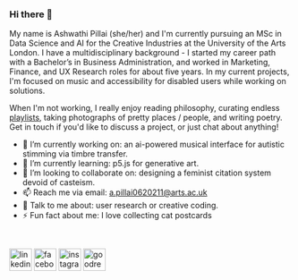 ### Hi there 👋 

My name is Ashwathi Pillai (she/her) and I'm currently pursuing an MSc in Data Science and AI for the Creative Industries at the University of the Arts London. I have a multidisciplinary background - I started my career path with a Bachelor’s in Business Administration, and worked in Marketing, Finance, and UX Research roles for about five years. In my current projects, I'm focused on music and accessibility for disabled users while working on solutions. 

When I'm not working, I really enjoy reading philosophy, curating endless [playlists](https://open.spotify.com/user/w7iydxkqga5ljab2c7smt3wic), taking photographs of pretty places / people, and writing poetry. Get in touch if you'd like to discuss a project, or just chat about anything! 



- 🔭 I’m currently working on: an ai-powered musical interface for autistic stimming via timbre transfer.
- 🌱 I’m currently learning: p5.js for generative art. 
- 👯 I’m looking to collaborate on: designing a feminist citation system devoid of casteism. 
- 📫 Reach me via email: a.pillai0620211@arts.ac.uk 
- 💬 Talk to me about: user research or creative coding. 
- ⚡ Fun fact about me: I love collecting cat postcards

<br />

[<img src='https://user-images.githubusercontent.com/91768257/147710998-2a0a29aa-2dc6-4755-806b-547c919b3a07.png' alt='linkedin' height='40'>](https://www.linkedin.com/in/ashwathipillai/)  [<img src='https://user-images.githubusercontent.com/91768257/147711016-923d4de6-70bd-46e3-94da-b693ec192226.png' alt='facebook' height='40'>](https://www.facebook.com/ashwathipillai97)  [<img src='https://user-images.githubusercontent.com/91768257/147711049-b23fae5d-6365-46ab-b1a3-baaaaba285bf.png' alt='instagram' height='40'>](https://www.instagram.com/fiveapplesabove/)  [<img src='https://user-images.githubusercontent.com/91768257/147711094-0cf18256-e87d-4c5b-9062-2b30d4912868.png' alt='goodreads' height='40'>](https://www.goodreads.com/user/show/37835951-ashwathi) 
